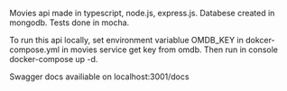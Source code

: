 Movies api made in typescript, node.js, express.js. Databese created in mongodb. Tests done in mocha. 


To run this api locally,  set environment variablue OMDB_KEY in dokcer-compose.yml in movies service get key  from omdb. Then run in console docker-compose up -d.   


Swagger docs availiable on localhost:3001/docs

